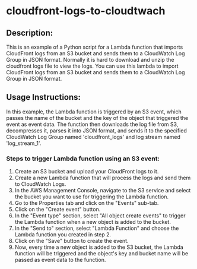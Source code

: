 # cloudfront-logs-to-cloudtwach

## Description:

This is an example of a Python script for a Lambda function that imports CloudFront logs from an S3 bucket and sends them to a CloudWatch Log Group in JSON format. Normally it is hard to download and unzip the cloudfront logs file to view the logs. You can use this lambda to import CloudFront logs from an S3 bucket and sends them to a CloudWatch Log Group in JSON format.

## Usage Instructions:

In this example, the Lambda function is triggered by an S3 event, which passes the name of the bucket and the key of the object that triggered the event as event data. The function then downloads the log file from S3, decompresses it, parses it into JSON format, and sends it to the specified CloudWatch Log Group named 'cloudfront_logs' and log stream named 'log_stream_1'.

### Steps to trigger Lambda function using an S3 event:

1. Create an S3 bucket and upload your CloudFront logs to it.
2. Create a new Lambda function that will process the logs and send them to CloudWatch Logs.
3. In the AWS Management Console, navigate to the S3 service and select the bucket you want to use for triggering the Lambda function.
4. Go to the Properties tab and click on the "Events" sub-tab.
5. Click on the "Create event" button.
6. In the "Event type" section, select "All object create events" to trigger the Lambda function when a new object is added to the bucket.
7. In the "Send to" section, select "Lambda Function" and choose the Lambda function you created in step 2.
8. Click on the "Save" button to create the event.
9. Now, every time a new object is added to the S3 bucket, the Lambda function will be triggered and the object's key and bucket name will be passed as        event data to the function.



